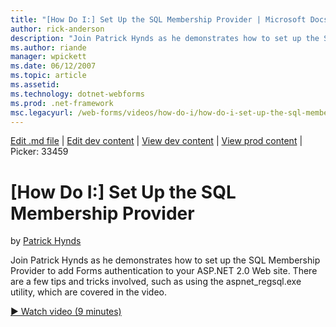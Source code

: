 ```yaml
---
title: "[How Do I:] Set Up the SQL Membership Provider | Microsoft Docs"
author: rick-anderson
description: "Join Patrick Hynds as he demonstrates how to set up the SQL Membership Provider to add Forms authentication to your ASP.NET 2.0 Web site. There are a few tip..."
ms.author: riande
manager: wpickett
ms.date: 06/12/2007
ms.topic: article
ms.assetid: 
ms.technology: dotnet-webforms
ms.prod: .net-framework
msc.legacyurl: /web-forms/videos/how-do-i/how-do-i-set-up-the-sql-membership-provider
---
```

[Edit .md file](C:\Projects\msc\dev\Msc.Www\Web.ASP\App_Data\github\web-forms\videos\how-do-i\how-do-i-set-up-the-sql-membership-provider.md) | [Edit dev content](http://www.aspdev.net/umbraco#/content/content/edit/26436) | [View dev content](http://docs.aspdev.net/tutorials/web-forms/videos/how-do-i/how-do-i-set-up-the-sql-membership-provider.html) | [View prod content](http://www.asp.net/web-forms/videos/how-do-i/how-do-i-set-up-the-sql-membership-provider) | Picker: 33459

[How Do I:] Set Up the SQL Membership Provider
====================
by [Patrick Hynds](https://twitter.com/patrickhynds)

Join Patrick Hynds as he demonstrates how to set up the SQL Membership Provider to add Forms authentication to your ASP.NET 2.0 Web site. There are a few tips and tricks involved, such as using the aspnet\_regsql.exe utility, which are covered in the video.

[&#9654; Watch video (9 minutes)](https://channel9.msdn.com/Blogs/ASP-NET-Site-Videos/how-do-i-set-up-the-sql-membership-provider)
